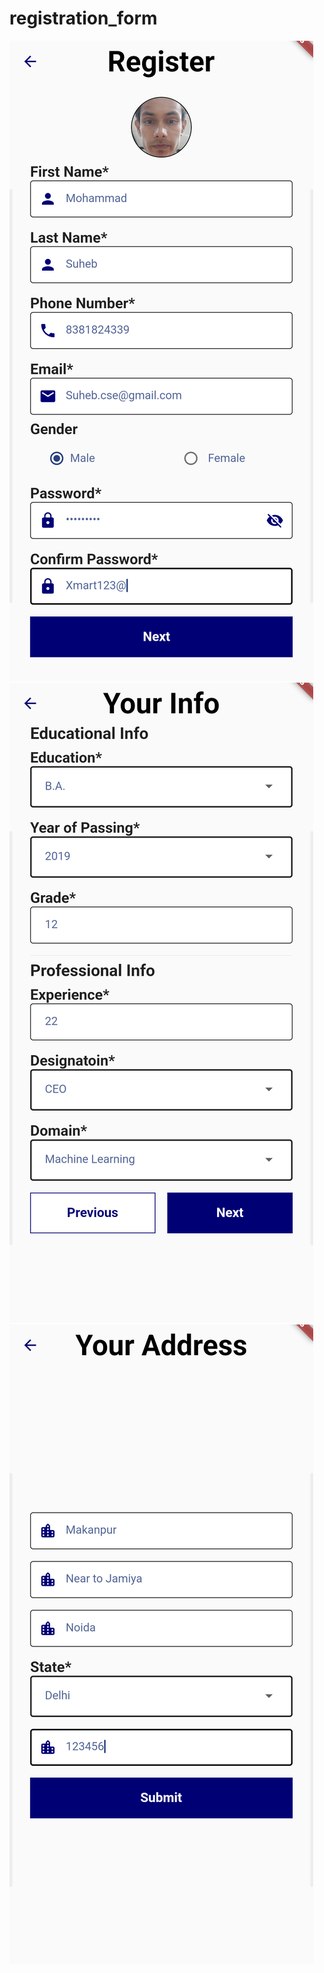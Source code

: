 # registration_form



![RegisterScreen](https://raw.githubusercontent.com/Suheb786/registration_form-assesment/master/lib/Interface/registerUI.png)
![InfoScreen](https://raw.githubusercontent.com/Suheb786/registration_form-assesment/master/lib/Interface/YourInfoUI.png)
![AddressScreen](https://raw.githubusercontent.com/Suheb786/registration_form-assesment/master/lib/Interface/addressUI.png)

